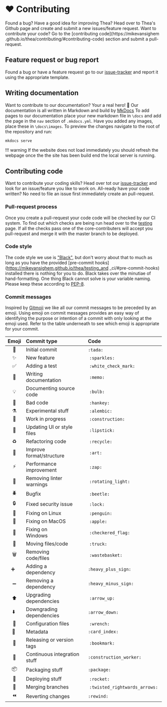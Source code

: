 # ❤ Contributing

Found a bug? Have a good idea for improving Thea? Head over to Thea's
Github page and create and submit a new issues/feature request. Want
to contribute your code? Go to the [contributing code](https://mikevansighem
.github.io/thea/contributing/#contributing-code) section and submit a
pull-request.

## Feature request or bug report

Found a bug or have a feature request go to our
[issue-tracker](https://github.com/mikevansighem/thea/issues) and report
it using the appropriate template.

## Writing documentation

Want to contribute to our documentation? Your a real hero! 🎉
Our documentation is all written in Markdown and build by
[MkDocs](https://www.mkdocs.org/) To add pages to our documentation place
your new markdown file in `\docs` and add the page in the `nav` section
of `.mkdocs.yml`. Have you added any images, place these in `\docs\images`.
To preview the changes navigate to the root of the repository and run:

```bash
mkdocs serve
```

!!! warning
    If the website does not load immediately you should refresh the webpage
    once the the site has been build end the local server is running.

## Contributing code

Want to contribute your coding skills? Head over tot our
[issue-tracker](https://github.com/mikevansighem/thea/issues) and
look for an issue/feature you like to work on. All-ready have your code written?
No need to file an issue first immediately create an pull-request.

### Pull-request process

Once you create a pull-request your code code will be checked by our
CI system. To find out which checks are being run head over to the
[testing](https://mikevansighem.github.io/thea/testing_and_ci/) page.
If all the checks pass one of the core-contributers will accept you
pull-request and merge it with the master branch to be deployed.

### Code style

The code style we use is ["Black"](https://github.com/ambv/black), but
don't worry about that to much as long as you have the provided
[pre-commit hooks](https://mikevansighem.github.io/thea/testing_and
_ci/#pre-commit-hooks) installed there is nothing for you to do. Black
takes over the minutiae of hand-formatting. One thing Black cannot solve
is your variable naming. Please keep these according to
[PEP-8](https://www.python.org/dev/peps/pep-0008/).

### Commit messages

Inspired by [Gitmoji](https://gitmoji.carloscuesta.me/) we like all our
commit messages to be preceded by an emoji. Using emoji on commit
messages provides an easy way of identifying the purpose or intention
of a commit with only looking at the emoji used. Refer to the table
underneath to see which emoji is appropriate for your commit.

| Emoji               		| Commit type                   | Code               	    |
|:-------------------------:|:------------------------------|:--------------------------|
| :tada:					| Initial commit             	| `:tada:`              	|
| :sparkles:				| New feature                	| `:sparkles:`          	|
| :white_check_mark:		| Adding a test              	| `:white_check_mark:`  	|
| :memo:					| Writing documentation      	| `:memo:`              	|
| :bulb:					| Documenting source code    	| `:bulb:`              	|
| :hankey:					| Bad code                   	| `:hankey:`            	|
| :alembic:					| Experimental stuff         	| `:alembic:`           	|
| :construction:			| Work in progress           	| `:construction:`      	|
| :lipstick:				| Updating UI or style files 	| `:lipstick:`          	|
| :recycle:					| Refactoring code           	| `:recycle:`           	|
| :art:						| Improve format/structure   	| `:art:`               	|
| :zap:						| Performance improvement    	| `:zap:`               	|
| :rotating_light:			| Removing linter warnings   	| `:rotating_light:`    	|
| :beetle:					| Bugfix                     	| `:beetle:`            	|
| :lock:					| Fixed security issue       	| `:lock:`              	|
| :penguin:					| Fixing on Linux            	| `:penguin:`           	|
| :apple:					| Fixing on MacOS            	| `:apple:`             	|
| :checkered_flag:			| Fixing on Windows          	| `:checkered_flag:`    	|
| :truck:					| Moving files/code          	| `:truck:`             	|
| :wastebasket:				| Removing code/files        	| `:wastebasket:`		    |
| :heavy_plus_sign:		 	| Adding a dependency        	| `:heavy_plus_sign:`	    |
| :heavy_minus_sign:		| Removing a dependency      	| `:heavy_minus_sign:`	    |
| :arrow_up:				| Upgrading dependencies     	| `:arrow_up:` 			    |
| :arrow_down: 				| Downgrading dependencies   	| `:arrow_down:`		    |
| :wrench:					| Configuration files        	| `:wrench:`				|
| :card_index: 				| Metadata                   	| `:card_index:`		    |
| :bookmark:				| Releasing or version tags  	| `:bookmark:`			    |
| :construction_worker:     | Continuous integration stuff  | `:construction_worker:`   |
| :package:                 | Packaging stuff               | `:package:`               |
| :rocket:					| Deploying stuff            	| `:rocket:`				|
| :twisted_rightwards_arrows:| Merging branches         | `:twisted_rightwards_arrows:` |
| :rewind:					| Reverting changes          	| `:rewind:`			    |
